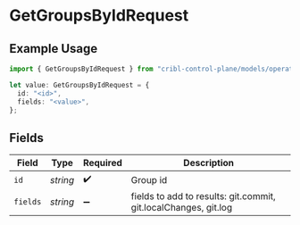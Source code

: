 # GetGroupsByIdRequest

## Example Usage

```typescript
import { GetGroupsByIdRequest } from "cribl-control-plane/models/operations";

let value: GetGroupsByIdRequest = {
  id: "<id>",
  fields: "<value>",
};
```

## Fields

| Field                                                           | Type                                                            | Required                                                        | Description                                                     |
| --------------------------------------------------------------- | --------------------------------------------------------------- | --------------------------------------------------------------- | --------------------------------------------------------------- |
| `id`                                                            | *string*                                                        | :heavy_check_mark:                                              | Group id                                                        |
| `fields`                                                        | *string*                                                        | :heavy_minus_sign:                                              | fields to add to results: git.commit, git.localChanges, git.log |